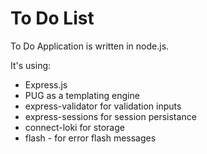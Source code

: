 
# To Do List
To Do Application is written in node.js.  

It's using:
- Express.js
- PUG as a templating engine
- express-validator for validation inputs
- express-sessions for session persistance
- connect-loki for storage
- flash - for error flash messages 
